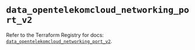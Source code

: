 # `data_opentelekomcloud_networking_port_v2`

Refer to the Terraform Registry for docs: [`data_opentelekomcloud_networking_port_v2`](https://registry.terraform.io/providers/opentelekomcloud/opentelekomcloud/1.36.43/docs/data-sources/networking_port_v2).

